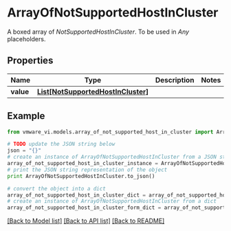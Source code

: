 # ArrayOfNotSupportedHostInCluster

A boxed array of *NotSupportedHostInCluster*. To be used in *Any* placeholders. 

## Properties
Name | Type | Description | Notes
------------ | ------------- | ------------- | -------------
**value** | [**List[NotSupportedHostInCluster]**](NotSupportedHostInCluster.md) |  | 

## Example

```python
from vmware_vi.models.array_of_not_supported_host_in_cluster import ArrayOfNotSupportedHostInCluster

# TODO update the JSON string below
json = "{}"
# create an instance of ArrayOfNotSupportedHostInCluster from a JSON string
array_of_not_supported_host_in_cluster_instance = ArrayOfNotSupportedHostInCluster.from_json(json)
# print the JSON string representation of the object
print ArrayOfNotSupportedHostInCluster.to_json()

# convert the object into a dict
array_of_not_supported_host_in_cluster_dict = array_of_not_supported_host_in_cluster_instance.to_dict()
# create an instance of ArrayOfNotSupportedHostInCluster from a dict
array_of_not_supported_host_in_cluster_form_dict = array_of_not_supported_host_in_cluster.from_dict(array_of_not_supported_host_in_cluster_dict)
```
[[Back to Model list]](../README.md#documentation-for-models) [[Back to API list]](../README.md#documentation-for-api-endpoints) [[Back to README]](../README.md)


